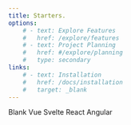 ```yaml
---
title: Starters.
options:
    # - text: Explore Features
    #   href: /explore/features
    # - text: Project Planning
    #   href: #/explore/planning
    #   type: secondary
links:
    # - text: Installation
    #   href: /docs/installation
    #   target: _blank
---
```

Blank
Vue
Svelte
React
Angular
